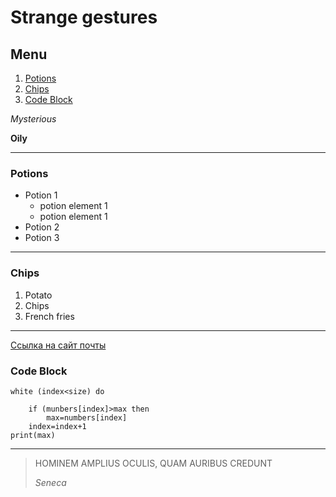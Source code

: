 # Strange gestures

## Menu

1. [Potions](#potions)
6. [Chips](#chips)
2. [Code Block](#code-block)

*Mysterious*

**Oily**

---
### Potions
* Potion 1
    * potion element 1
    * potion element 1
* Potion 2
* Potion 3

---
### Chips
1. Potato
2. Chips
3. French fries

---
[Ссылка на сайт почты](https://mail.ru/)

### Code Block

```
white (index<size) do
      
    if (munbers[index]>max then
        max=numbers[index]
    index=index+1
print(max)
```

---
>HOMINEM AMPLIUS OCULIS, QUAM AURIBUS CREDUNT
>
>*Seneca*